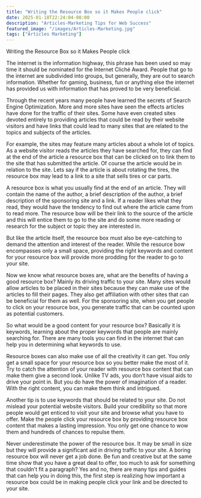 ```yaml
---
title: "Writing the Resource Box so it Makes People click"
date: 2025-01-18T22:24:04-08:00
description: "Articles-Marketing Tips for Web Success"
featured_image: "/images/Articles-Marketing.jpg"
tags: ["Articles Marketing"]
---
```


Writing the Resource Box so it Makes People click


The internet is the information highway, this phrase has been used so may time it should be nominated for the Internet Cliché Award. People that go to the internet are subdivided into groups, but generally, they are out to search information. Whether for gaming, business, fun or anything else the internet has provided us with information that has proved to be very beneficial.  

Through the recent years many people have learned the secrets of Search Engine Optimization. More and more sites have seen the effects articles have done for the traffic of their sites. Some have even created sites devoted entirely to providing articles that could be read by their website visitors and have links that could lead to many sites that are related to the topics and subjects of the articles. 

For example, the sites may feature many articles about a whole lot of topics. As a website visitor reads the articles they have searched for, they can find at the end of the article a resource box that can be clicked on to link them to the site that has submitted the article. Of course the article would be in relation to the site. Lets say if the article is about rotating the tires, the resource box may lead to a link to a site that sells tires or car parts. 

A resource box is what you usually find at the end of an article. They will contain the name of the author, a brief description of the author, a brief description of the sponsoring site and a link. If a reader likes what they read, they would have the tendency to find out where the article came from to read more. The resource bow will be their link to the source of the article and this will entice them to go to the site and do some more reading or research for the subject or topic they are interested in. 

But like the article itself, the resource box must also be eye-catching to demand the attention and interest of the reader. While the resource bow encompasses only a small space, providing the right keywords and content for your resource box will provide more prodding for the reader to go to your site. 

Now we know what resource boxes are, what are the benefits of having a good resource box? Mainly its driving traffic to your site. Many sites would allow articles to be placed in their sites because they can make use of the articles to fill their pages. They also get affiliation with other sites that can be beneficial for them as well. For the sponsoring site, when you get people to click on your resource box, you generate traffic that can be counted upon as potential customers. 

So what would be a good content for your resource box? Basically it is keywords, learning about the proper keywords that people are mainly searching for. There are many tools you can find in the internet that can help you in determining what keywords to use. 

Resource boxes can also make use of all the creativity it can get. You only get a small space for your resource box so you better make the most of it. Try to catch the attention of your reader with resource box content that can make them give a second look. Unlike TV ads, you don’t have visual aids to drive your point in. But you do have the power of imagination of a reader. With the right content, you can make them think and intrigued. 

Another tip is to use keywords that should be related to your site. Do not mislead your potential website visitors. Build your credibility so that more people would get enticed to visit your site and browse what you have to offer. Make the people click your resource box by providing resource box content that makes a lasting impression. You only get one chance to wow them and hundreds of chances to repulse them. 

Never underestimate the power of the resource box. It may be small in size but they will provide a significant aid in driving traffic to your site. A boring resource box will never get a job done. Be fun and creative but at the same time show that you have a great deal to offer, too much to ask for something that couldn’t fit a paragraph? Yes and no, there are many tips and guides that can help you in doing this, the first step is realizing how important a resource box could be in making people click your link and be directed to your site. 





